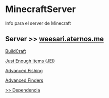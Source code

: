 # MinecraftServer
Info para el server de Minecraft
<h2></a>Server >> <a href="http://weesari.aternos.me">weesari.aternos.me</h1>
	<p><a href="https://minecraft.curseforge.com/projects/buildcraft" class="href">BuildCraft</a>
	<p><a href="https://minecraft.curseforge.com/projects/buildcraft" class="href">Just Enough Items (JEI)</a>
	<p><a href="https://minecraft.curseforge.com/projects/advanced-fishing" class="href">Advanced Fishing</a>
	<p><a href="https://minecraft.curseforge.com/projects/advanced-finders" class="href">Advanced Finders</a>
	<p><a href="https://minecraft.curseforge.com/projects/forgeendertech" class="href">   >> Dependencia</a>
